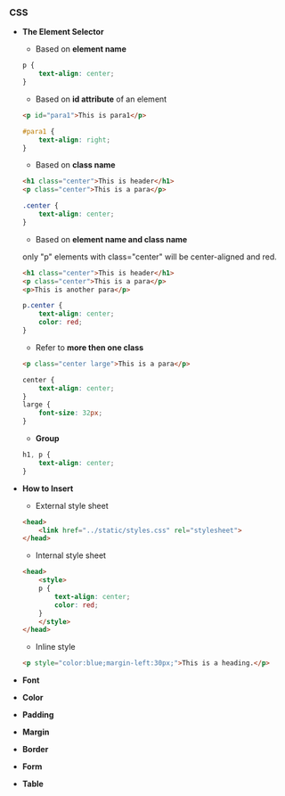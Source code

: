 ### CSS

* **The Element Selector**

    * Based on **element name**
    ```css
    p {
        text-align: center;
    }
    ```
    * Based on **id attribute** of an element

    ```html
    <p id="para1">This is para1</p>
    ```
    ```css
    #para1 {
        text-align: right;
    }
    ```
    * Based on **class name**
    ```html
    <h1 class="center">This is header</h1>
    <p class="center">This is a para</p>    
    ```
    ```css
    .center {
        text-align: center;
    }
    ```
    * Based on **element name and class name**
    
     only "p" elements with class="center" will be center-aligned and red.
    ```html
    <h1 class="center">This is header</h1>
    <p class="center">This is a para</p>
    <p>This is another para</p>
    ```
    ```css
    p.center {
        text-align: center;
        color: red;
    }
    ```
    * Refer to **more then one class**
    ```html
    <p class="center large">This is a para</p>
    ```
    ```css
    center {
        text-align: center;
    }
    large {
        font-size: 32px;
    }
    ```
    * **Group**
    ```css
    h1, p {
        text-align: center;
    }
    ```
* **How to Insert**

    * External style sheet
    ```html
    <head>
    	<link href="../static/styles.css" rel="stylesheet">
    </head>
    ```
    * Internal style sheet
    ```html
    <head>
        <style>
        p {
            text-align: center;
            color: red;
        } 
        </style>
    </head>
    ```
    * Inline style
    ```html
    <p style="color:blue;margin-left:30px;">This is a heading.</p>
    ```

* **Font**

* **Color** 

* **Padding**

* **Margin**

* **Border**

* **Form**

* **Table**

